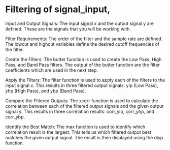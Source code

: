 # Filtering of signal_input,

Input and Output Signals: The input signal x and the output signal y are defined. These are the signals that you will be working with.

Filter Requirements: The order of the filter and the sample rate are defined. The lowcut and highcut variables define the desired cutoff frequencies of the filter.

Create the Filters: The butter function is used to create the Low Pass, High Pass, and Band Pass filters. The output of the butter function are the filter coefficients which are used in the next step.

Apply the Filters: The filter function is used to apply each of the filters to the input signal x. This results in three filtered output signals: ylp (Low Pass), yhp (High Pass), and ybp (Band Pass).

Compare the Filtered Outputs: The xcorr function is used to calculate the correlation between each of the filtered output signals and the given output signal y. This results in three correlation results: corr_ylp, corr_yhp, and corr_ybp.

Identify the Best Match: The max function is used to identify which correlation result is the largest. This tells us which filtered output best matches the given output signal. The result is then displayed using the disp function.
